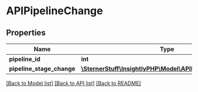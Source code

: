 # APIPipelineChange

## Properties
Name | Type | Description | Notes
------------ | ------------- | ------------- | -------------
**pipeline_id** | **int** |  | [optional] 
**pipeline_stage_change** | [**\SternerStuff\InsightlyPHP\Model\APIPipelineStageChange**](APIPipelineStageChange.md) |  | [optional] 

[[Back to Model list]](../README.md#documentation-for-models) [[Back to API list]](../README.md#documentation-for-api-endpoints) [[Back to README]](../README.md)


